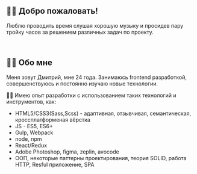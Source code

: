 <h2>🙋‍♂️ Добро пожаловать!</h2>
<p>Люблю проводить время слушая хорошую музыку и просидев пару тройку часов за решением различных задач по проекту.</p>
<br/>
<h2>👨‍🎓 Обо мне</h2
<p>Меня зовут Дмитрий, мне 24 года. Занимаюсь frontend разработкой, совершенствуюсь и постоянно изучаю новые технологии.</p>
<p>
   👨‍💻  Имею опыт разработки с использованием таких технологий и инструментов, как:
   <ul>
      <li>HTML5/CSS3(Sass,Scss) - адаптивная, отзывчивая, семантическая, кроссплатформеная вёрстка</li>
      <li>JS - ES5, ES6+</li>
      <li>Gulp, Webpack</li>
      <li>node, npm</li>
      <li>React/Redux</li>
      <li>Adobe Photoshop, figma, zeplin, avocode</li>
      <li>ООП, некоторые паттерны проектирования, теория SOLID, работа HTTP, Resful приложение, SPA</li>
   </ul>
</p>
